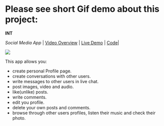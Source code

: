 # Please see short Gif demo about this project:
**INT** 

*Social Media App* | [Video Overview](https://www.youtube.com/watch?v=LQ7AUwJWnTs&t=10s) | [Live Demo](http://www.int-socialmedia.live/login/) | [Code](https://github.com/Denys1004/social_interactive/tree/master/interactive)| 

![](Interactive_GIF_1100.gif)

This app allows you:
- create personal Profile page.
- create conversations with other users.
- write  messages to other users in live chat.
- post images, video and audio.
- like(unlike) posts.
- write comments.
- edit you profile.
- delete your own posts and comments.
- browse through other users profiles, listen their music and check their photo.
